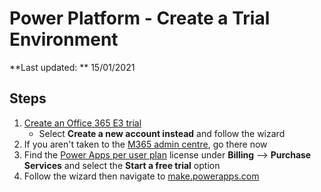 # Power Platform - Create a Trial Environment

**Last updated: ** 15/01/2021

## Steps

1.  [Create an Office 365 E3 trial](https://signup.microsoft.com/get-started/signup?OfferId=B07A1127-DE83-4a6d-9F85-2C104BDAE8B4&dl=ENTERPRISEPACK&ali=1&products=cfq7ttc0k59j:0009)
    - Select **Create a new account instead** and follow the wizard
2.  If you aren't taken to the [M365 admin centre](https://admin.microsoft.com/AdminPortal/Home#/homepage), go there now
3.  Find the [Power Apps per user plan](https://admin.microsoft.com/AdminPortal/Home#/catalog/offer-details/power-apps-per-user-plan/D3F087F5-D71D-4930-A6F2-36E51743EFE4) license under **Billing** --> **Purchase Services** and select the **Start a free trial** option
4.  Follow the wizard then navigate to [make.powerapps.com](https://make.powerapps.com/)
